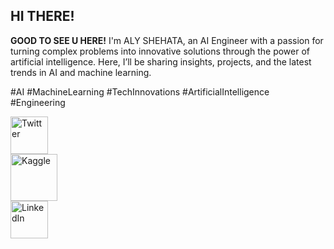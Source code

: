 ## **HI THERE!**
**GOOD TO SEE U HERE!**
I'm ALY SHEHATA, an AI Engineer with a passion for turning complex problems into innovative solutions through the power of artificial intelligence. Here, I’ll be sharing insights, projects, and the latest trends in AI and machine learning.

#AI #MachineLearning #TechInnovations #ArtificialIntelligence #Engineering

<div>
  <a href="https://x.com/Aly__Hassan__">
    <img src="https://res.cloudinary.com/ddqdqrrgt/image/upload/v1720014368/X.jpg" alt="Twitter" width="60"/>
  </a>
</div>
<div>
  <a href="https://www.kaggle.com/alyhassanshehata">
    <img src="https://res.cloudinary.com/ddqdqrrgt/image/upload/v1719505295/Kaggle.png" alt="Kaggle" width="75"/>
  </a>
</div>
<div>
  <a href="https://www.linkedin.com/in/aly-hassan-0b35601b8/">
    <img src="https://res.cloudinary.com/ddqdqrrgt/image/upload/v1719505004/Kaggle.png" alt="LinkedIn" width="60"/>
  </a>
</div>
